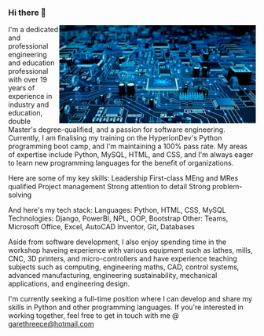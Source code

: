 ### Hi there 👋

<img align="right" src="https://github.com/garethreece/garethreece/blob/main/electronics.png" width="400" height="200" alt="Background Electronics">

I'm a dedicated and professional engineering and education professional with over 19 years of experience in industry and education, double Master's degree-qualified, and a passion for software engineering. Currently, I am finalising my training on the HyperionDev's Python programming boot camp, and I'm maintaining a 100% pass rate. My areas of expertise include Python, MySQL, HTML, and CSS, and I'm always eager to learn new programming languages for the benefit of organizations.

Here are some of my key skills:
    Leadership
    First-class MEng and MRes qualified
    Project management
    Strong attention to detail
    Strong problem-solving

And here's my tech stack:
    Languages: Python, HTML, CSS, MySQL
    Technologies: Django, PowerBI, NPL, OOP, Bootstrap
    Other: Teams, Microsoft Office, Excel, AutoCAD Inventor, Git, Databases

Aside from software development, I also enjoy spending time in the workshop haveing experience with various equipment such as lathes, mills, CNC, 3D printers, and micro-controllers and have experience teaching subjects such as computing, engineering maths, CAD, control systems, advanced manufacturing, engineering sustainability, mechanical applications, and engineering design.

I'm currently seeking a full-time position where I can develop and share my skills in Python and other programming languages. If you're interested in working together, feel free to get in touch with me @ garethreece@hotmail.com
